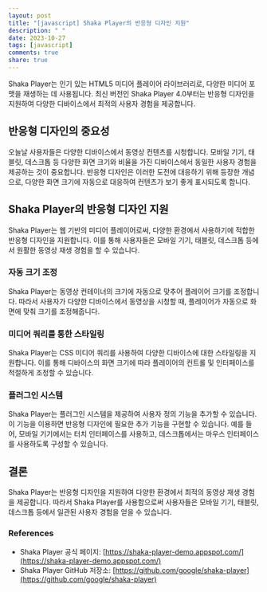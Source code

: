 ```yaml
---
layout: post
title: "[javascript] Shaka Player의 반응형 디자인 지원"
description: " "
date: 2023-10-27
tags: [javascript]
comments: true
share: true
---
```


Shaka Player는 인기 있는 HTML5 미디어 플레이어 라이브러리로, 다양한 미디어 포맷을 재생하는 데 사용됩니다. 최신 버전인 Shaka Player 4.0부터는 반응형 디자인을 지원하여 다양한 디바이스에서 최적의 사용자 경험을 제공합니다.

## 반응형 디자인의 중요성

오늘날 사용자들은 다양한 디바이스에서 동영상 컨텐츠를 시청합니다. 모바일 기기, 태블릿, 데스크톱 등 다양한 화면 크기와 비율을 가진 디바이스에서 동일한 사용자 경험을 제공하는 것이 중요합니다. 반응형 디자인은 이러한 도전에 대응하기 위해 등장한 개념으로, 다양한 화면 크기에 자동으로 대응하여 컨텐츠가 보기 좋게 표시되도록 합니다.

## Shaka Player의 반응형 디자인 지원

Shaka Player는 웹 기반의 미디어 플레이어로써, 다양한 환경에서 사용하기에 적합한 반응형 디자인을 지원합니다. 이를 통해 사용자들은 모바일 기기, 태블릿, 데스크톱 등에서 원활한 동영상 재생 경험을 할 수 있습니다.

### 자동 크기 조정

Shaka Player는 동영상 컨테이너의 크기에 자동으로 맞추어 플레이어 크기를 조정합니다. 따라서 사용자가 다양한 디바이스에서 동영상을 시청할 때, 플레이어가 자동으로 화면에 맞춰 크기를 조정해줍니다.

### 미디어 쿼리를 통한 스타일링

Shaka Player는 CSS 미디어 쿼리를 사용하여 다양한 디바이스에 대한 스타일링을 지원합니다. 이를 통해 디바이스의 화면 크기에 따라 플레이어의 컨트롤 및 인터페이스를 적절하게 조정할 수 있습니다.

### 플러그인 시스템

Shaka Player는 플러그인 시스템을 제공하여 사용자 정의 기능을 추가할 수 있습니다. 이 기능을 이용하면 반응형 디자인에 필요한 추가 기능을 구현할 수 있습니다. 예를 들어, 모바일 기기에서는 터치 인터페이스를 사용하고, 데스크톱에서는 마우스 인터페이스를 사용하도록 구성할 수 있습니다.

## 결론

Shaka Player는 반응형 디자인을 지원하여 다양한 환경에서 최적의 동영상 재생 경험을 제공합니다. 따라서 Shaka Player를 사용함으로써 사용자들은 모바일 기기, 태블릿, 데스크톱 등에서 일관된 사용자 경험을 얻을 수 있습니다.

### References

- Shaka Player 공식 페이지: [https://shaka-player-demo.appspot.com/](https://shaka-player-demo.appspot.com/)
- Shaka Player GitHub 저장소: [https://github.com/google/shaka-player](https://github.com/google/shaka-player)
